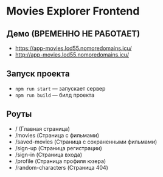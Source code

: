 # Movies Explorer Frontend

## Демо (ВРЕМЕННО НЕ РАБОТАЕТ)

- https://app-movies.lod55.nomoredomains.icu/
- http://app-movies.lod55.nomoredomains.icu/

## Запуск проекта

- `npm run start` — запускает сервер
- `npm run build` — билд проекта

## Роуты

- / (Главная страница)
- /movies (Страница с фильмами)
- /saved-movies (Страница с сохраненными фильмами)
- /sign-up (Страница регистрации)
- /sign-in (Страница входа)
- /profile (Страница профиля юзера)
- /random-characters (Страница 404)
